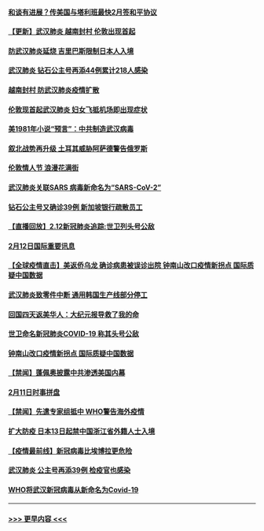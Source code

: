 #### [和谈有进展？传美国与塔利班最快2月签和平协议](../pages/prog202/a102776291.md?t=02131655) 
#### [【更新】武汉肺炎 越南封村 伦敦出现首起](../pages/prog202/a102770740.md?t=02131655) 
#### [防武汉肺炎延烧 吉里巴斯限制日本人入境](../pages/prog202/a102776276.md?t=02131655) 
#### [武汉肺炎 钻石公主号再添44例累计218人感染](../pages/prog202/a102776089.md?t=02131655) 
#### [越南封村 防武汉肺炎疫情扩散](../pages/prog202/a102776214.md?t=02131655) 
#### [伦敦现首起武汉肺炎 妇女飞抵机场即出现症状](../pages/prog202/a102776031.md?t=02131655) 
#### [美1981年小说“预言”：中共制造武汉病毒](../pages/prog202/a102775980.md?t=02131655) 
#### [叙北战势再升级 土耳其威胁阿萨德警告俄罗斯](../pages/prog202/a102775904.md?t=02131655) 
#### [伦敦情人节 浪漫花满街](../pages/prog202/a102775786.md?t=02131655) 
#### [武汉肺炎关联SARS 病毒新命名为“SARS-CoV-2”](../pages/prog202/a102775719.md?t=02131655) 
#### [钻石公主号又确诊39例 新加坡银行疏散员工](../pages/prog202/a102775691.md?t=02131655) 
#### [【直播回放】2.12新冠肺炎追踪:世卫列头号公敌](../pages/prog202/a102775541.md?t=02131655) 
#### [2月12日国际重要讯息](../pages/prog202/a102775437.md?t=02131655) 
#### [【全球疫情直击】美返侨乌龙 确诊病患被误诊出院 钟南山改口疫情新拐点 国际质疑中国数据](../pages/prog202/a102775378.md?t=02131655) 
#### [武汉肺炎致零件中断 通用韩国生产线部分停工](../pages/prog202/a102775365.md?t=02131655) 
#### [回国四天返美华人：大纪元报导救了我的命](../pages/prog202/a102775342.md?t=02131655) 
#### [世卫命名新冠肺炎COVID-19 称其头号公敌](../pages/prog202/a102775196.md?t=02131655) 
#### [钟南山改口疫情新拐点 国际质疑中国数据](../pages/prog202/a102775178.md?t=02131655) 
#### [【禁闻】蓬佩奥披露中共渗透美国内幕](../pages/prog202/a102775129.md?t=02131655) 
#### [2月11日时事拼盘](../pages/prog202/a102775140.md?t=02131655) 
#### [【禁闻】先遣专家组抵中 WHO警告海外疫情](../pages/prog202/a102775112.md?t=02131655) 
#### [扩大防疫 日本13日起禁中国浙江省外籍人士入境](../pages/prog202/a102775051.md?t=02131655) 
#### [【疫情最前线】新冠病毒比埃博拉更危险](../pages/prog202/a102775043.md?t=02131655) 
#### [武汉肺炎 公主号再添39例 检疫官也感染](../pages/prog202/a102775031.md?t=02131655) 
#### [WHO将武汉新冠病毒从新命名为Covid-19](../pages/prog202/a102774891.md?t=02131655) 

----
#### [ >>> 更早内容 <<< ](../indexes/prog202-earlier.md)
